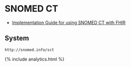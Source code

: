 # SNOMED CT

* [Implementation Guide for using SNOMED CT with FHIR](https://confluence.ihtsdotools.org/display/FHIR/Implementation+Guide+for+using+SNOMED+CT+with+FHIR)

## System

```
http://snomed.info/sct	
```

{% include analytics.html %}
